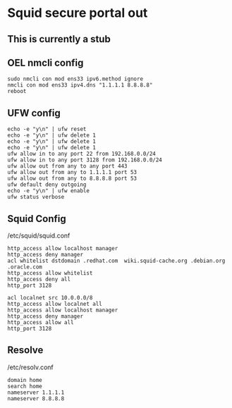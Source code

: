 # Squid secure portal out

## This is currently a stub  
  
## OEL nmcli config
```
sudo nmcli con mod ens33 ipv6.method ignore
nmcli con mod ens33 ipv4.dns "1.1.1.1 8.8.8.8"
reboot
``` 

## UFW config
```
echo -e "y\n" | ufw reset
echo -e "y\n" | ufw delete 1
echo -e "y\n" | ufw delete 1
echo -e "y\n" | ufw delete 1
ufw allow in to any port 22 from 192.168.0.0/24
ufw allow in to any port 3128 from 192.168.0.0/24
ufw allow out from any to any port 443
ufw allow out from any to 1.1.1.1 port 53
ufw allow out from any to 8.8.8.8 port 53
ufw default deny outgoing
echo -e "y\n" | ufw enable
ufw status verbose
```  

## Squid Config
/etc/squid/squid.conf  
```
http_access allow localhost manager
http_access deny manager
acl whitelist dstdomain .redhat.com  wiki.squid-cache.org .debian.org .oracle.com
http_access allow whitelist
http_access deny all
http_port 3128
```  

```
acl localnet src 10.0.0.0/8
http_access allow localnet all
http_access allow localhost manager
http_access deny manager
http_access allow all
http_port 3128
```

## Resolve
/etc/resolv.conf  
```
domain home
search home
nameserver 1.1.1.1
nameserver 8.8.8.8
```  
